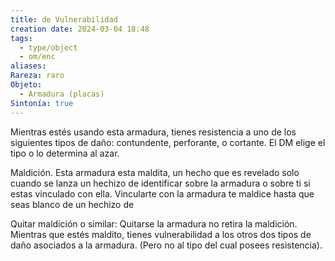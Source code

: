 ```yaml
---
title: de Vulnerabilidad
creation date: 2024-03-04 18:48
tags:
  - type/object
  - om/enc
aliases: 
Rareza: raro
Objeto:
  - Armadura (placas)
Sintonía: true
---
```

Mientras estés usando esta armadura, tienes resistencia a uno de los siguientes tipos de daño: contundente, perforante, o cortante. El DM elige el tipo o lo determina al azar.

Maldición. Esta armadura esta maldita, un hecho que es revelado solo cuando se lanza un hechizo de identificar sobre la armadura o sobre ti si estas vinculado con ella. Vincularte con la armadura te maldice hasta que seas blanco de un hechizo de

Quitar maldición o similar:
Quitarse la armadura no retira la maldición. Mientras que estés maldito, tienes vulnerabilidad a los otros dos tipos de daño asociados a la armadura. (Pero no al tipo del cual posees resistencia).